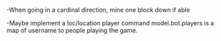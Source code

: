 
-When going in a cardinal direction, mine one block down if able


-Maybe implement a loc/location player command
    model.bot.players is a map of username to people playing the game.